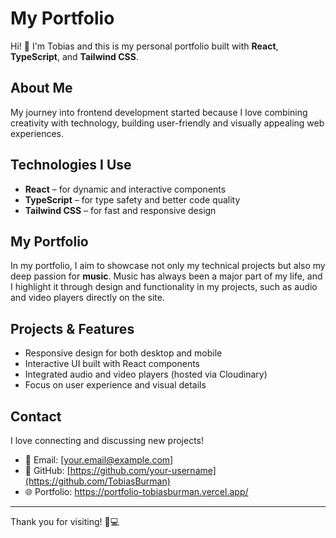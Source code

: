 # My Portfolio

Hi! 👋 I'm Tobias and this is my personal portfolio built with **React**, **TypeScript**, and **Tailwind CSS**.

## About Me
 My journey into frontend development started because I love combining creativity with technology, building user-friendly and visually appealing web experiences.

## Technologies I Use
- **React** – for dynamic and interactive components  
- **TypeScript** – for type safety and better code quality  
- **Tailwind CSS** – for fast and responsive design  

## My Portfolio
In my portfolio, I aim to showcase not only my technical projects but also my deep passion for **music**. Music has always been a major part of my life, and I highlight it through design and functionality in my projects, such as audio and video players directly on the site.

## Projects & Features
- Responsive design for both desktop and mobile  
- Interactive UI built with React components  
- Integrated audio and video players (hosted via Cloudinary)  
- Focus on user experience and visual details  

## Contact
I love connecting and discussing new projects!  
- 📧 Email: [your.email@example.com]  
- 💼 GitHub: [https://github.com/your-username](https://github.com/TobiasBurman)  
- 🌐 Portfolio: https://portfolio-tobiasburman.vercel.app/

---

Thank you for visiting! 🎵💻


